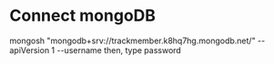 # Connect mongoDB

 mongosh "mongodb+srv://trackmember.k8hq7hg.mongodb.net/<DBNAME>" --apiVersion 1 --username <username>
 then, type password